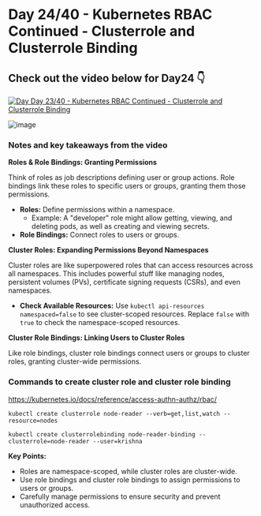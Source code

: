 # Day 24/40 - Kubernetes RBAC Continued - Clusterrole and Clusterrole Binding

## Check out the video below for Day24 👇

[![Day Day 23/40 - Kubernetes RBAC Continued - Clusterrole and Clusterrole Binding ](https://img.youtube.com/vi/DswQe7shSa4/sddefault.jpg)](https://youtu.be/DswQe7shSa4)

![image](https://github.com/user-attachments/assets/50076dc7-1168-4480-88c4-2d923aaa60f3)

### Notes and key takeaways from the video

**Roles & Role Bindings: Granting Permissions** 

Think of roles as job descriptions defining user or group actions. Role bindings link these roles to specific users or groups, granting them those permissions. 

* **Roles:** Define permissions within a namespace. 
   * Example: A "developer" role might allow getting, viewing, and deleting pods, as well as creating and viewing secrets. 
* **Role Bindings:** Connect roles to users or groups. 

**Cluster Roles: Expanding Permissions Beyond Namespaces**

Cluster roles are like superpowered roles that can access resources across all namespaces. This includes powerful stuff like managing nodes, persistent volumes (PVs), certificate signing requests (CSRs), and even namespaces. 

* **Check Available Resources:** Use `kubectl api-resources namespaced=false` to see cluster-scoped resources. Replace `false` with `true` to check the namespace-scoped resources.

**Cluster Role Bindings: Linking Users to Cluster Roles**

Like role bindings, cluster role bindings connect users or groups to cluster roles, granting cluster-wide permissions. 

### Commands to create cluster role and cluster role binding

https://kubernetes.io/docs/reference/access-authn-authz/rbac/

```
kubectl create clusterrole node-reader --verb=get,list,watch --resource=nodes
```

```
kubectl create clusterrolebinding node-reader-binding --clusterrole=node-reader --user=krishna
```

**Key Points:**

* Roles are namespace-scoped, while cluster roles are cluster-wide. 
* Use role bindings and cluster role bindings to assign permissions to users or groups. 
* Carefully manage permissions to ensure security and prevent unauthorized access. 

